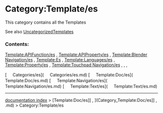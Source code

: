 # Category:Template/es
This category contains all the Templates

See also [UncategorizedTemplates](Special_UncategorizedTemplates.md)

### Contents:

[Template:APIFunction/es](Template:APIFunction/es.md) , [Template:APIProperty/es](Template:APIProperty/es.md) , [Template:Blender Navigation/es](Template:Blender_Navigation/es.md) , [Template:Es](Template_Es.md) , [Template:Languages/es](Template:Languages/es.md) , [Template:Property/es](Template:Property/es.md) , [Template:Touchpad Navigation/es](Template:Touchpad_Navigation/es.md) , , ,

[<img src="images/Property.png" style="width:16px"> Categories/es](<img src="images/Property.png" style="width:16px"> Categories/es.md) [<img src="images/Property.png" style="width:16px"> Template:Doc/es](<img src="images/Property.png" style="width:16px"> Template:Doc/es.md) [<img src="images/Property.png" style="width:16px"> Template:Navigation/es](<img src="images/Property.png" style="width:16px"> Template:Navigation/es.md) [<img src="images/Property.png" style="width:16px"> Template:Text/es](<img src="images/Property.png" style="width:16px"> Template:Text/es.md)

---
[documentation index](../README.md) > [Template:Doc/es]] , ](Category_Template:Doc/es]] , .md) > Category:Template/es
